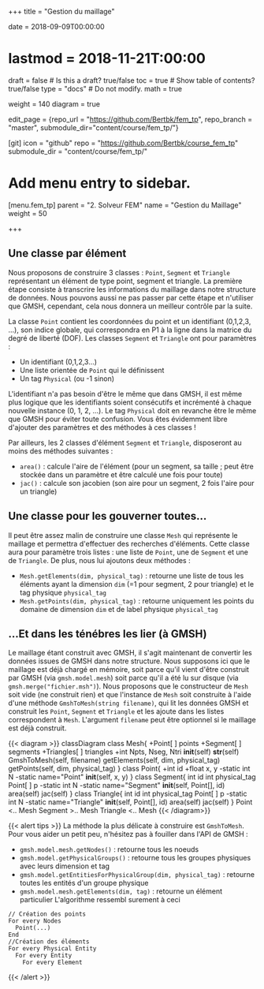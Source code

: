 +++
title = "Gestion du maillage"

date = 2018-09-09T00:00:00
# lastmod = 2018-11-21T:00:00

draft = false  # Is this a draft? true/false
toc = true  # Show table of contents? true/false
type = "docs"  # Do not modify.
math = true

weight = 140
diagram = true

edit_page = {repo_url = "https://github.com/Bertbk/fem_tp", repo_branch = "master", submodule_dir="content/course/fem_tp/"}

[git]
  icon = "github"
  repo = "https://github.com/Bertbk/course_fem_tp"
  submodule_dir = "content/course/fem_tp/"

# Add menu entry to sidebar.
[menu.fem_tp]
  parent = "2. Solveur FEM"
  name = "Gestion du Maillage"
  weight = 50

+++


## Une classe par élément

Nous proposons de construire 3 classes : `Point`, `Segment` et `Triangle` représentant un élément de type point, segment et triangle. La première étape consiste à transcrire les informations du maillage dans notre structure de données. Nous pouvons aussi ne pas passer par cette étape et n'utiliser que GMSH, cependant, cela nous donnera un meilleur contrôle par la suite.


La classe `Point` contient les coordonnées du point et un identifiant (0,1,2,3, ...), son indice globale, qui correspondra en P1 à la ligne dans la matrice du degré de liberté (DOF). Les classes `Segment` et `Triangle` ont pour paramètres :

- Un identifiant (0,1,2,3...)
- Une liste orientée de `Point` qui le définissent
- Un tag `Physical` (ou -1 sinon)

L'identifiant n'a pas besoin d'être le même que dans GMSH, il est même plus logique que les identifiants soient consécutifs et incrémenté à chaque nouvelle instance (0, 1, 2, ...). Le tag `Physical` doit en revanche être le même que GMSH pour éviter toute confusion. Vous êtes évidemment libre d'ajouter des paramètres et des méthodes à ces classes ! 

Par ailleurs, les 2 classes d'élément `Segment` et `Triangle`, disposeront au moins des méthodes suivantes :

- `area()` : calcule l'aire de l'élément (pour un segment, sa taille ; peut être stockée dans un paramètre et être calculé une fois pour toute)
- `jac()` : calcule son jacobien (son aire pour un segment, 2 fois l'aire pour un triangle)



## Une classe pour les gouverner toutes...

Il peut être assez malin de construire une classe `Mesh` qui représente le maillage et permettra d'effectuer des recherches d'éléments. Cette classe aura pour paramètre trois listes : une liste de `Point`, une de `Segment` et une de `Triangle`. De plus, nous lui ajoutons deux méthodes :

- `Mesh.getElements(dim, physical_tag)` : retourne une liste de tous les éléments ayant la dimension `dim` (=1 pour segment, 2 pour triangle) et le tag physique `physical_tag`
- `Mesh.getPoints(dim, physical_tag)` : retourne uniquement les points du domaine de dimension `dim` et de label physique `physical_tag`

## ...Et dans les ténébres les lier (à GMSH)

Le maillage étant construit avec GMSH, il s'agit maintenant de convertir les données issues de GMSH dans notre structure. Nous supposons ici que le maillage est déjà chargé en mémoire, soit parce qu'il vient d'être construit par GMSH (via `gmsh.model.mesh`) soit parce qu'il a été lu sur disque (via `gmsh.merge("fichier.msh")`). Nous proposons que le constructeur de `Mesh` soit vide (ne construit rien) et que l'instance de `Mesh` soit construite à l'aide d'une méthode `GmshToMesh(string filename)`, qui lit les données GMSH et construit les `Point`, `Segment` et `Triangle` et les ajoute dans les listes correspondent à `Mesh`. L'argument `filename` peut être optionnel si le maillage est déjà construit.

{{< diagram >}}
classDiagram
    class Mesh{
          +Point[ ] points
          +Segment[ ] segments
          +Triangles[ ] triangles
          +int Npts, Nseg, Ntri
          __init__(self)
          __str__(self)
          GmshToMesh(self, filename)
          getElements(self, dim, physical_tag)
          getPoints(self, dim, physical_tag)
      }
      class Point{
          +int id
          +float x, y
          -static int N
          -static name="Point"
          __init__(self, x, y)
      }
      class Segment{
          int id
          int physical_tag
          Point[ ] p
          -static int N
          -static name="Segment"
          __init__(self, Point[], id)
          area(self)
          jac(self)
      }
      class Triangle{
          int id
          int physical_tag
          Point[ ] p
          -static int N
          -static name="Triangle"
          __init__(self, Point[], id)
          area(self)
          jac(self)
      }
      Point <.. Mesh
      Segment >.. Mesh
      Triangle <.. Mesh
{{< /diagram>}}

{{< alert tips >}}
La méthode la plus délicate à construire est `GmshToMesh`. Pour vous aider un petit peu, n'hésitez pas à fouiller dans l'API de GMSH :

- `gmsh.model.mesh.getNodes()` : retourne tous les noeuds
- `gmsh.model.getPhysicalGroups()` : retourne tous les groupes physiques avec leurs dimension et tag
- `gmsh.model.getEntitiesForPhysicalGroup(dim, physical_tag)` : retourne toutes les entités d'un groupe physique
- `gmsh.model.mesh.getElements(dim, tag)` : retourne un élément particulier
L'algorithme ressembl surement à ceci
```
// Création des points
For every Nodes
  Point(...)
End
//Création des éléments
For every Physical Entity
  For every Entity
    For every Element

```

{{< /alert >}}